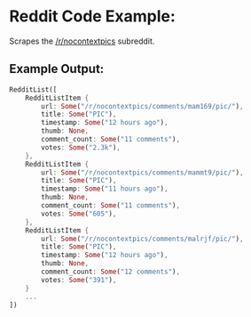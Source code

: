 # Reddit Code Example:
Scrapes the [/r/nocontextpics](https://www.reddit.com/r/nocontextpics/) subreddit.

## Example Output:
```rust
RedditList([
	RedditListItem {
		url: Some("/r/nocontextpics/comments/mam169/pic/"),
		title: Some("PIC"),
		timestamp: Some("12 hours ago"),
		thumb: None,
		comment_count: Some("11 comments"),
		votes: Some("2.3k"),
	},
	RedditListItem {
		url: Some("/r/nocontextpics/comments/mammt9/pic/"),
		title: Some("PIC"),
		timestamp: Some("11 hours ago"),
		thumb: None,
		comment_count: Some("11 comments"),
		votes: Some("605"),
	},
	RedditListItem {
		url: Some("/r/nocontextpics/comments/malrjf/pic/"),
		title: Some("PIC"),
		timestamp: Some("12 hours ago"),
		thumb: None,
		comment_count: Some("12 comments"),
		votes: Some("391"),
	}
	...
])
```
